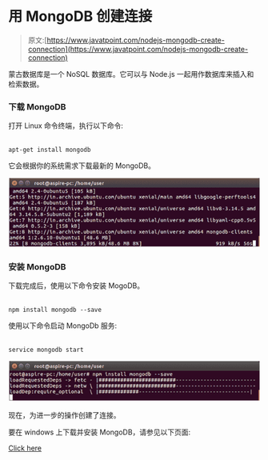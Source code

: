 # 用 MongoDB 创建连接

> 原文:[https://www.javatpoint.com/nodejs-mongodb-create-connection](https://www.javatpoint.com/nodejs-mongodb-create-connection)

蒙古数据库是一个 NoSQL 数据库。它可以与 Node.js 一起用作数据库来插入和检索数据。

### 下载 MongoDB

打开 Linux 命令终端，执行以下命令:

```

apt-get install mongodb

```

它会根据你的系统需求下载最新的 MongoDB。

![Node.js Create connection 1](img/c5b0d976e34a6818b8cea9d511a2fcec.png)

### 安装 MongoDB

下载完成后，使用以下命令安装 MogoDB。

```

npm install mongodb --save 

```

使用以下命令启动 MongoDb 服务:

```

service mongodb start

```

![Node.js Create connection 2](img/5643db149ab0d3feb38704d6107cd464.png)

现在，为进一步的操作创建了连接。

要在 windows 上下载并安装 MongoDB，请参见以下页面:

[Click here](https://www.javatpoint.com/how-to-install-mongodb-on-windows)
